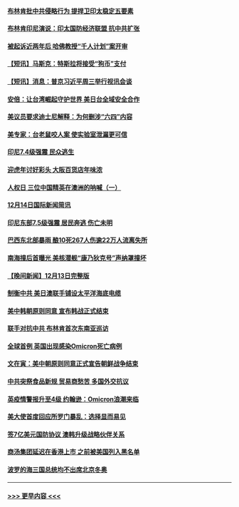 #### [布林肯批中共侵略行为 提捍卫印太稳定五要素](../pages/prog202/a103293718.md?t=12150050) 
#### [布林肯印尼演说：印太国防经济联盟 抗中共扩张](../pages/prog202/a103293797.md?t=12150050) 
#### [被起诉近两年后 哈佛教授“千人计划”案开审](../pages/prog202/a103293644.md?t=12150050) 
#### [【短讯】马斯克：特斯拉将接受“狗币”支付](../pages/prog202/a103293781.md?t=12150050) 
#### [【短讯】消息：普京习近平周三举行视讯会谈](../pages/prog202/a103293716.md?t=12150050) 
#### [安倍：让台湾崛起守护世界 美日台全域安全合作](../pages/prog202/a103293689.md?t=12150050) 
#### [美议员要求迪士尼解释：为何删涉“六四”内容](../pages/prog202/a103293639.md?t=12150050) 
#### [美专家：台老鼠咬人案 使实验室泄漏更可信](../pages/prog202/a103293561.md?t=12150050) 
#### [印尼7.4级强震 民众逃生](../pages/prog202/a103293524.md?t=12150050) 
#### [迎虎年讨好彩头 大阪百货店年味浓](../pages/prog202/a103293518.md?t=12150050) 
#### [人权日 三位中国精英在澳洲的呐喊（一）](../pages/prog202/a103293534.md?t=12150050) 
#### [12月14日国际新闻简讯](../pages/prog202/a103293485.md?t=12150050) 
#### [印尼东部7.5级强震 居民奔逃 伤亡未明](../pages/prog202/a103293372.md?t=12150050) 
#### [巴西东北部暴雨 酿10死267人伤逾22万人流离失所](../pages/prog202/a103293104.md?t=12150050) 
#### [南海撞后首曝光 美核潜舰“康乃狄克号”声纳罩撞坏](../pages/prog202/a103293163.md?t=12150050) 
#### [【晚间新闻】12月13日完整版](../pages/prog202/a103293106.md?t=12150050) 
#### [制衡中共 美日澳联手铺设太平洋海底电缆](../pages/prog202/a103292776.md?t=12150050) 
#### [美中韩朝原则同意 宣布韩战正式结束](../pages/prog202/a103292747.md?t=12150050) 
#### [联手对抗中共 布林肯首次东南亚巡访](../pages/prog202/a103292811.md?t=12150050) 
#### [全球首例 英国出现感染Omicron死亡病例](../pages/prog202/a103292708.md?t=12150050) 
#### [文在寅：美中朝原则同意正式宣告朝鲜战争结束](../pages/prog202/a103292768.md?t=12150050) 
#### [中共突祭食品新规 贸易商愁苦 多国外交抗议](../pages/prog202/a103292629.md?t=12150050) 
#### [英疫情警报升至4级 约翰逊：Omicron浪潮来临](../pages/prog202/a103292510.md?t=12150050) 
#### [美大使首度回应所罗门暴乱：选择显而易见](../pages/prog202/a103292454.md?t=12150050) 
#### [签7亿美元国防协议 澳韩升级战略伙伴关系](../pages/prog202/a103292527.md?t=12150050) 
#### [商汤集团延迟在香港上市 之前被美国列入黑名单](../pages/prog202/a103292505.md?t=12150050) 
#### [波罗的海三国总统均不出席北京冬奥](../pages/prog202/a103292488.md?t=12150050) 

----
#### [ >>> 更早内容 <<< ](../indexes/prog202-earlier.md)
